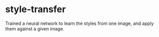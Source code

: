 # style-transfer
Trained a neural network to learn the styles from one image, and apply them against a given image.
